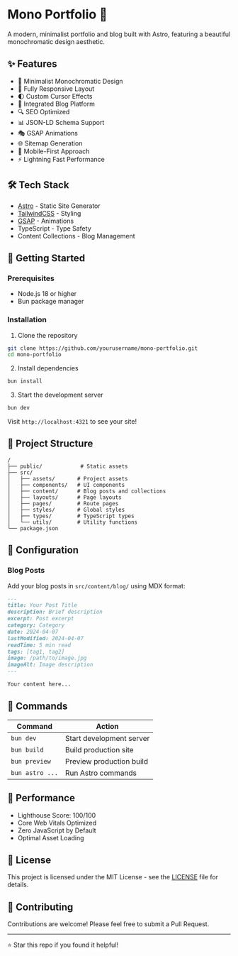 # Mono Portfolio 🚀

A modern, minimalist portfolio and blog built with Astro, featuring a beautiful monochromatic design aesthetic.

<!-- ![Portfolio Preview](public/preview.png) -->

## ✨ Features

- 🎨 Minimalist Monochromatic Design
- 📱 Fully Responsive Layout
- 🌓 Custom Cursor Effects
- 📝 Integrated Blog Platform
- 🔍 SEO Optimized
- 📊 JSON-LD Schema Support
- 🎭 GSAP Animations
- 🌐 Sitemap Generation
- 📱 Mobile-First Approach
- ⚡ Lightning Fast Performance

## 🛠️ Tech Stack

- [Astro](https://astro.build) - Static Site Generator
- [TailwindCSS](https://tailwindcss.com) - Styling
- [GSAP](https://greensock.com/gsap) - Animations
- TypeScript - Type Safety
- Content Collections - Blog Management

## 🚀 Getting Started

### Prerequisites

- Node.js 18 or higher
- Bun package manager

### Installation

1. Clone the repository
```bash
git clone https://github.com/yourusername/mono-portfolio.git
cd mono-portfolio
```

2. Install dependencies
```bash
bun install
```

3. Start the development server
```bash
bun dev
```

Visit `http://localhost:4321` to see your site!

## 📁 Project Structure

```
/
├── public/            # Static assets
├── src/
│   ├── assets/       # Project assets
│   ├── components/   # UI components
│   ├── content/      # Blog posts and collections
│   ├── layouts/      # Page layouts
│   ├── pages/        # Route pages
│   ├── styles/       # Global styles
│   ├── types/        # TypeScript types
│   └── utils/        # Utility functions
└── package.json
```

## 🔧 Configuration

### Blog Posts

Add your blog posts in `src/content/blog/` using MDX format:

```md
---
title: Your Post Title
description: Brief description
excerpt: Post excerpt
category: Category
date: 2024-04-07
lastModified: 2024-04-07
readTime: 5 min read
tags: [tag1, tag2]
image: /path/to/image.jpg
imageAlt: Image description
---

Your content here...
```

## 📝 Commands

| Command | Action |
|---------|--------|
| `bun dev` | Start development server |
| `bun build` | Build production site |
| `bun preview` | Preview production build |
| `bun astro ...` | Run Astro commands |

## 🎯 Performance

- Lighthouse Score: 100/100
- Core Web Vitals Optimized
- Zero JavaScript by Default
- Optimal Asset Loading

## 📄 License

This project is licensed under the MIT License - see the [LICENSE](LICENSE) file for details.

## 🤝 Contributing

Contributions are welcome! Please feel free to submit a Pull Request.

---

⭐ Star this repo if you found it helpful!
